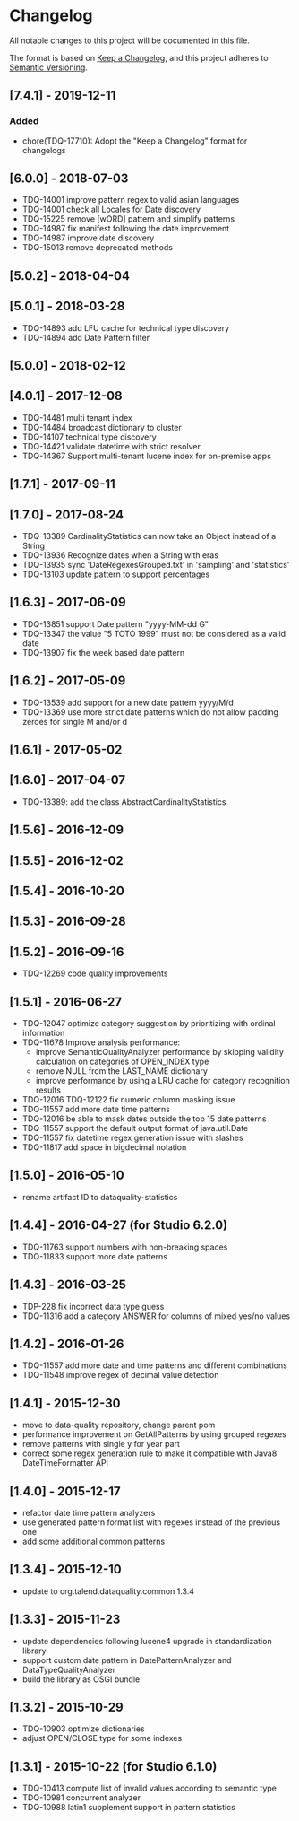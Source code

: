 # Changelog
All notable changes to this project will be documented in this file.

The format is based on [Keep a Changelog](https://keepachangelog.com/en/1.0.0/),
and this project adheres to [Semantic Versioning](https://semver.org/spec/v2.0.0.html).

## [7.4.1] - 2019-12-11
### Added
- chore(TDQ-17710): Adopt the "Keep a Changelog" format for changelogs

## [6.0.0] - 2018-07-03
- TDQ-14001 improve pattern regex to valid asian languages
- TDQ-14001 check all Locales for Date discovery
- TDQ-15225 remove [wORD] pattern and simplify patterns
- TDQ-14987 fix manifest following the date improvement
- TDQ-14987 improve date discovery
- TDQ-15013 remove deprecated methods

## [5.0.2] - 2018-04-04
## [5.0.1] - 2018-03-28
- TDQ-14893 add LFU cache for technical type discovery
- TDQ-14894 add Date Pattern filter

## [5.0.0] - 2018-02-12
## [4.0.1] - 2017-12-08
- TDQ-14481 multi tenant index
- TDQ-14484 broadcast dictionary to cluster
- TDQ-14107 technical type discovery
- TDQ-14421 validate datetime with strict resolver
- TDQ-14367 Support multi-tenant lucene index for on-premise apps

## [1.7.1] - 2017-09-11
## [1.7.0] - 2017-08-24
- TDQ-13389 CardinalityStatistics can now take an Object instead of a String
- TDQ-13936 Recognize dates when a String with eras
- TDQ-13935 sync 'DateRegexesGrouped.txt' in 'sampling' and 'statistics'
- TDQ-13103 update pattern to support percentages

## [1.6.3] - 2017-06-09
- TDQ-13851 support Date pattern "yyyy-MM-dd G"
- TDQ-13347 the value "5 TOTO 1999" must not be considered as a valid date
- TDQ-13907 fix the week based date pattern

## [1.6.2] - 2017-05-09
- TDQ-13539 add support for a new date pattern yyyy/M/d
- TDQ-13369 use more strict date patterns which do not allow padding zeroes for single M and/or d

## [1.6.1] - 2017-05-02
## [1.6.0] - 2017-04-07
- TDQ-13389: add the class AbstractCardinalityStatistics

## [1.5.6] - 2016-12-09
## [1.5.5] - 2016-12-02
## [1.5.4] - 2016-10-20
## [1.5.3] - 2016-09-28
## [1.5.2] - 2016-09-16
- TDQ-12269 code quality improvements

## [1.5.1] - 2016-06-27
- TDQ-12047 optimize category suggestion by prioritizing with ordinal information
- TDQ-11678 Improve analysis performance:
	 * improve SemanticQualityAnalyzer performance by skipping validity calculation on categories of OPEN_INDEX type
	 * remove NULL from the LAST_NAME dictionary
	 * improve performance by using a LRU cache for category recognition results
- TDQ-12016 TDQ-12122 fix numeric column masking issue
- TDQ-11557 add more date time patterns
- TDQ-12016 be able to mask dates outside the top 15 date patterns
- TDQ-11557 support the default output format of java.util.Date
- TDQ-11557 fix datetime regex generation issue with slashes
- TDQ-11817 add space in bigdecimal notation

## [1.5.0] - 2016-05-10
- rename artifact ID to dataquality-statistics

## [1.4.4] - 2016-04-27 (for Studio 6.2.0)
- TDQ-11763 support numbers with non-breaking spaces
- TDQ-11833 support more date patterns

## [1.4.3] - 2016-03-25
- TDP-228 fix incorrect data type guess
- TDQ-11316 add a category ANSWER for columns of mixed yes/no values

## [1.4.2] - 2016-01-26
- TDQ-11557 add more date and time patterns and different combinations
- TDQ-11548 improve regex of decimal value detection

## [1.4.1] - 2015-12-30
- move to data-quality repository, change parent pom
- performance improvement on GetAllPatterns by using grouped regexes
- remove patterns with single y for year part
- correct some regex generation rule to make it compatible with Java8 DateTimeFormatter API 

## [1.4.0] - 2015-12-17
- refactor date time pattern analyzers
- use generated pattern format list with regexes instead of the previous one
- add some additional common patterns

## [1.3.4] - 2015-12-10
- update to org.talend.dataquality.common 1.3.4

## [1.3.3] - 2015-11-23
- update dependencies following lucene4 upgrade in standardization library
- support custom date pattern in DatePatternAnalyzer and DataTypeQualityAnalyzer
- build the library as OSGI bundle

## [1.3.2] - 2015-10-29
- TDQ-10903 optimize dictionaries
- adjust OPEN/CLOSE type for some indexes

## [1.3.1] - 2015-10-22 (for Studio 6.1.0)
- TDQ-10413 compute list of invalid values according to semantic type
- TDQ-10981 concurrent analyzer
- TDQ-10988 latin1 supplement support in pattern statistics
